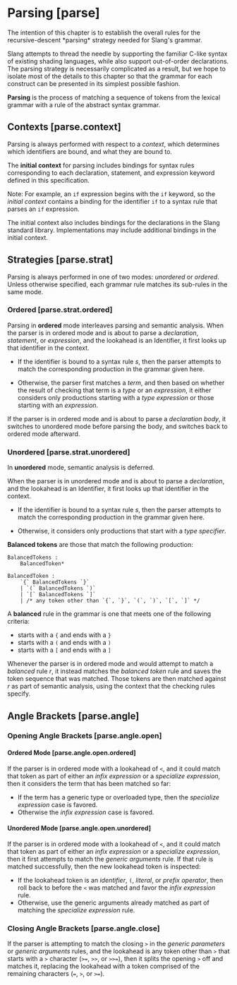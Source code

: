 Parsing [parse]
=======

<div class=issue>
The intention of this chapter is to establish the overall rules for the recursive-descent *parsing* strategy needed for Slang's grammar.

Slang attempts to thread the needle by supporting the familiar C-like syntax of existing shading languages, while also support out-of-order declarations.
The parsing strategy is necessarily complicated as a result, but we hope to isolate most of the details to this chapter so that the grammar for each construct can be presented in its simplest possible fashion.
</div>

**Parsing** is the process of matching a sequence of tokens from the lexical grammar with a rule of the abstract syntax grammar.

Contexts [parse.context]
--------

Parsing is always performed with respect to a *context*, which determines which identifiers are bound, and what they are bound to.

The **initial context** for parsing includes bindings for syntax rules corresponding to each declaration, statement, and expression keyword defined in this specification.

Note: For example, an `if` expression begins with the `if` keyword, so the *initial context* contains a binding for the identifier `if` to a syntax rule that parses an `if` expression. 

The initial context also includes bindings for the declarations in the Slang standard library.
Implementations may include additional bindings in the initial context.


Strategies [parse.strat]
----------

Parsing is always performed in one of two modes: *unordered* or *ordered*.
Unless otherwise specified, each grammar rule matches its sub-rules in the same mode.

### Ordered [parse.strat.ordered]

Parsing in **ordered** mode interleaves parsing and semantic analysis.
When the parser is in ordered mode and is about to parse a *declaration*, *statement*, or *expression*, and the lookahead is an Identifier, it first looks up that identifier in the context.


* If the identifier is bound to a syntax rule _s_, then the parser attempts to match the corresponding production in the grammar given here.

* Otherwise, the parser first matches a *term*, and then based on whether the result of checking that term is a *type* or an *expression*, it either considers only productions starting with a *type expression* or those starting with an *expression*.

If the parser is in ordered mode and is about to parse a *declaration body*, it switches to unordered mode before parsing the body, and switches back to ordered mode afterward.

### Unordered [parse.strat.unordered]

In **unordered** mode, semantic analysis is deferred.

When the parser is in unordered mode and is about to parse a *declaration*, and the lookahead is an Identifier, it first looks up that identifier in the context.

* If the identifier is bound to a syntax rule _s_, then the parser attempts to match the corresponding production in the grammar given here.

* Otherwise, it considers only productions that start with a *type specifier*.

**Balanced tokens** are those that match the following production:

```.syntax
BalancedTokens :
    BalancedToken*

BalancedToken :
    `{` BalancedTokens `}`
    | `(` BalancedTokens `)`
    | `[` BalancedTokens `]`
    | /* any token other than `{`, `}`, `(`, `)`, `[`, `]` */
```

A **balanced** rule in the grammar is one that meets one of the following criteria:

* starts with a `{` and ends with a `}`
* starts with a `(` and ends with a `)`
* starts with a `[` and ends with a `]`


Whenever the parser is in ordered mode and would attempt to match a *balanced* rule _r_, it instead matches the *balanced token* rule and saves the token sequence that was matched.
Those tokens are then matched against _r_ as part of semantic analysis, using the context that the checking rules specify.

Angle Brackets [parse.angle]
--------------

### Opening Angle Brackets [parse.angle.open]

#### Ordered Mode [parse.angle.open.ordered]

If the parser is in ordered mode with a lookahead of `<`, and it could match that token as part of either an *infix expression* or a *specialize expression*, then it considers the term that has been matched so far:

* If the term has a generic type or overloaded type, then the *specialize expression* case is favored.
* Otherwise the *infix expression* case is favored.


#### Unordered Mode [parse.angle.open.unordered]

If the parser is in ordered mode with a lookahead of `<`, and it could match that token as part of either an  *infix expression* or a *specialize expression*, then it first attempts to match the *generic arguments* rule. If that rule is matched successfully, then the new lookahead token is inspected:


* If the lookahead token is an *identifier*, `(`, *literal*, or *prefix operator*, then roll back to before the `<` was matched and favor the  *infix expression* rule.
* Otherwise, use the generic arguments already matched as part of matching the *specialize expression* rule.


### Closing Angle Brackets [parse.angle.close]

If the parser is attempting to match the closing `>` in the *generic parameters* or *generic arguments* rules, and the lookahead is any token other than `>` that starts with a `>` character (`>=`, `>>`, or `>>=`), then it splits the opening `>` off and matches it, replacing the lookahead with a token comprised of the remaining characters (`=`, `>`, or `>=`).

